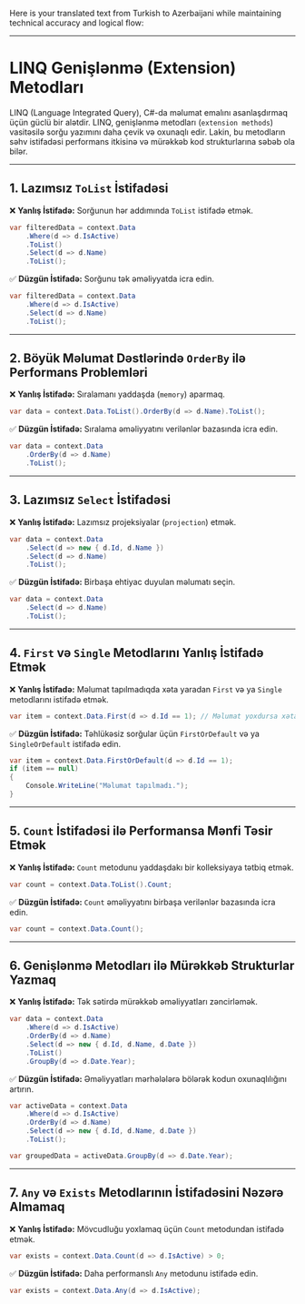 Here is your translated text from Turkish to Azerbaijani while maintaining technical accuracy and logical flow:

---

# LINQ Genişlənmə (Extension) Metodları  

LINQ (Language Integrated Query), C#-da məlumat emalını asanlaşdırmaq üçün güclü bir alətdir. LINQ, genişlənmə metodları (`extension methods`) vasitəsilə sorğu yazımını daha çevik və oxunaqlı edir. Lakin, bu metodların səhv istifadəsi performans itkisinə və mürəkkəb kod strukturlarına səbəb ola bilər.  

---



## 1. Lazımsız `ToList` İstifadəsi  

❌ **Yanlış İstifadə:** Sorğunun hər addımında `ToList` istifadə etmək.  

```csharp
var filteredData = context.Data
    .Where(d => d.IsActive)
    .ToList()
    .Select(d => d.Name)
    .ToList();
```

✅ **Düzgün İstifadə:** Sorğunu tək əməliyyatda icra edin.  

```csharp
var filteredData = context.Data
    .Where(d => d.IsActive)
    .Select(d => d.Name)
    .ToList();
```

---

## 2. Böyük Məlumat Dəstlərində `OrderBy` ilə Performans Problemləri  

❌ **Yanlış İstifadə:** Sıralamanı yaddaşda (`memory`) aparmaq.  

```csharp
var data = context.Data.ToList().OrderBy(d => d.Name).ToList();
```

✅ **Düzgün İstifadə:** Sıralama əməliyyatını verilənlər bazasında icra edin.  

```csharp
var data = context.Data
    .OrderBy(d => d.Name)
    .ToList();
```

---

## 3. Lazımsız `Select` İstifadəsi  

❌ **Yanlış İstifadə:** Lazımsız projeksiyalar (`projection`) etmək.  

```csharp
var data = context.Data
    .Select(d => new { d.Id, d.Name })
    .Select(d => d.Name)
    .ToList();
```

✅ **Düzgün İstifadə:** Birbaşa ehtiyac duyulan məlumatı seçin.  

```csharp
var data = context.Data
    .Select(d => d.Name)
    .ToList();
```

---

## 4. `First` və `Single` Metodlarını Yanlış İstifadə Etmək  

❌ **Yanlış İstifadə:** Məlumat tapılmadıqda xəta yaradan `First` və ya `Single` metodlarını istifadə etmək.  

```csharp
var item = context.Data.First(d => d.Id == 1); // Məlumat yoxdursa xəta atır
```

✅ **Düzgün İstifadə:** Təhlükəsiz sorğular üçün `FirstOrDefault` və ya `SingleOrDefault` istifadə edin.  

```csharp
var item = context.Data.FirstOrDefault(d => d.Id == 1);
if (item == null)
{
    Console.WriteLine("Məlumat tapılmadı.");
}
```

---

## 5. `Count` İstifadəsi ilə Performansa Mənfi Təsir Etmək  

❌ **Yanlış İstifadə:** `Count` metodunu yaddaşdakı bir kolleksiyaya tətbiq etmək.  

```csharp
var count = context.Data.ToList().Count;
```

✅ **Düzgün İstifadə:** `Count` əməliyyatını birbaşa verilənlər bazasında icra edin.  

```csharp
var count = context.Data.Count();
```

---

## 6. Genişlənmə Metodları ilə Mürəkkəb Strukturlar Yazmaq  

❌ **Yanlış İstifadə:** Tək sətirdə mürəkkəb əməliyyatları zəncirləmək.  

```csharp
var data = context.Data
    .Where(d => d.IsActive)
    .OrderBy(d => d.Name)
    .Select(d => new { d.Id, d.Name, d.Date })
    .ToList()
    .GroupBy(d => d.Date.Year);
```

✅ **Düzgün İstifadə:** Əməliyyatları mərhələlərə bölərək kodun oxunaqlılığını artırın.  

```csharp
var activeData = context.Data
    .Where(d => d.IsActive)
    .OrderBy(d => d.Name)
    .Select(d => new { d.Id, d.Name, d.Date })
    .ToList();

var groupedData = activeData.GroupBy(d => d.Date.Year);
```

---

## 7. `Any` və `Exists` Metodlarının İstifadəsini Nəzərə Almamaq  

❌ **Yanlış İstifadə:** Mövcudluğu yoxlamaq üçün `Count` metodundan istifadə etmək.  

```csharp
var exists = context.Data.Count(d => d.IsActive) > 0;
```

✅ **Düzgün İstifadə:** Daha performanslı `Any` metodunu istifadə edin.  

```csharp
var exists = context.Data.Any(d => d.IsActive);
```